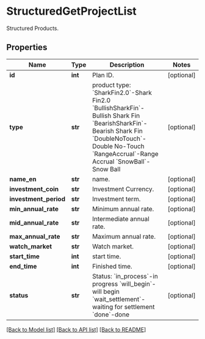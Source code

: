 # StructuredGetProjectList

Structured Products.
## Properties
Name | Type | Description | Notes
------------ | ------------- | ------------- | -------------
**id** | **int** | Plan ID. | [optional] 
**type** | **str** | product type:   &#x60;SharkFin2.0&#x60;-Shark Fin2.0  &#x60;BullishSharkFin&#x60;-Bullish Shark Fin  &#x60;BearishSharkFin&#x60;-Bearish Shark Fin &#x60;DoubleNoTouch&#x60;-Double No-Touch &#x60;RangeAccrual&#x60;-Range Accrual &#x60;SnowBall&#x60;-Snow Ball | [optional] 
**name_en** | **str** | name. | [optional] 
**investment_coin** | **str** | Investment Currency. | [optional] 
**investment_period** | **str** | Investment term. | [optional] 
**min_annual_rate** | **str** | Minimum annual rate. | [optional] 
**mid_annual_rate** | **str** | Intermediate annual rate. | [optional] 
**max_annual_rate** | **str** | Maximum annual rate. | [optional] 
**watch_market** | **str** | Watch market. | [optional] 
**start_time** | **int** | start time. | [optional] 
**end_time** | **int** | Finished time. | [optional] 
**status** | **str** | Status:   &#x60;in_process&#x60;-in progress  &#x60;will_begin&#x60;-will begin  &#x60;wait_settlement&#x60;-waiting for settlement  &#x60;done&#x60;-done | [optional] 

[[Back to Model list]](../README.md#documentation-for-models) [[Back to API list]](../README.md#documentation-for-api-endpoints) [[Back to README]](../README.md)


